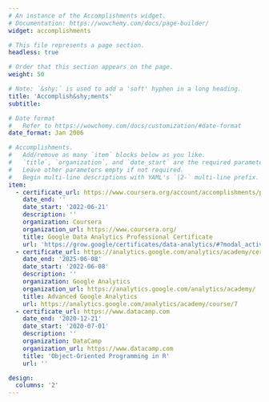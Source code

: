 ```yaml
---
# An instance of the Accomplishments widget.
# Documentation: https://wowchemy.com/docs/page-builder/
widget: accomplishments

# This file represents a page section.
headless: true

# Order that this section appears on the page.
weight: 50

# Note: `&shy;` is used to add a 'soft' hyphen in a long heading.
title: 'Accomplish&shy;ments'
subtitle:

# Date format
#   Refer to https://wowchemy.com/docs/customization/#date-format
date_format: Jan 2006

# Accomplishments.
#   Add/remove as many `item` blocks below as you like.
#   `title`, `organization`, and `date_start` are the required parameters.
#   Leave other parameters empty if not required.
#   Begin multi-line descriptions with YAML's `|2-` multi-line prefix.
item:
  - certificate_url: https://www.coursera.org/account/accomplishments/professional-cert/XXRF32XZ5454
    date_end: ''
    date_start: '2022-06-21'
    description: ''
    organization: Coursera
    organization_url: https://www.coursera.org/
    title: Google Data Analytics Professional Certificate
    url: 'https://grow.google/certificates/data-analytics/#?modal_active=none'
  - certificate_url: https://analytics.google.com/analytics/academy/certificate/HfZ21mLOQkaMTSv4Yp439Q
    date_end: '2025-06-08'
    date_start: '2022-06-08'
    description: ''
    organization: Google Analytics
    organization_url: https://analytics.google.com/analytics/academy/
    title: Advanced Google Analytics
    url: https://analytics.google.com/analytics/academy/course/7
  - certificate_url: https://www.datacamp.com
    date_end: '2020-12-21'
    date_start: '2020-07-01'
    description: ''
    organization: DataCamp
    organization_url: https://www.datacamp.com
    title: 'Object-Oriented Programming in R'
    url: ''

design:
  columns: '2'
---
```

